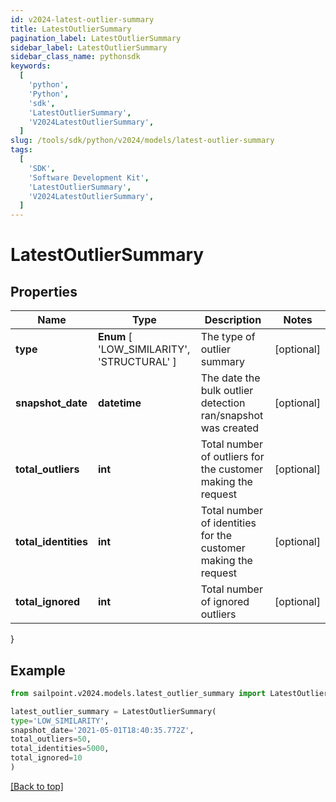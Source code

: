 ```yaml
---
id: v2024-latest-outlier-summary
title: LatestOutlierSummary
pagination_label: LatestOutlierSummary
sidebar_label: LatestOutlierSummary
sidebar_class_name: pythonsdk
keywords:
  [
    'python',
    'Python',
    'sdk',
    'LatestOutlierSummary',
    'V2024LatestOutlierSummary',
  ]
slug: /tools/sdk/python/v2024/models/latest-outlier-summary
tags:
  [
    'SDK',
    'Software Development Kit',
    'LatestOutlierSummary',
    'V2024LatestOutlierSummary',
  ]
---
```


# LatestOutlierSummary

## Properties

| Name | Type | Description | Notes |
| --- | --- | --- | --- |
| **type** | **Enum** [ 'LOW_SIMILARITY', 'STRUCTURAL' ] | The type of outlier summary | [optional] |
| **snapshot_date** | **datetime** | The date the bulk outlier detection ran/snapshot was created | [optional] |
| **total_outliers** | **int** | Total number of outliers for the customer making the request | [optional] |
| **total_identities** | **int** | Total number of identities for the customer making the request | [optional] |
| **total_ignored** | **int** | Total number of ignored outliers | [optional] |

}

## Example

```python
from sailpoint.v2024.models.latest_outlier_summary import LatestOutlierSummary

latest_outlier_summary = LatestOutlierSummary(
type='LOW_SIMILARITY',
snapshot_date='2021-05-01T18:40:35.772Z',
total_outliers=50,
total_identities=5000,
total_ignored=10
)

```

[[Back to top]](#)
